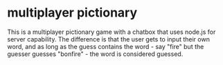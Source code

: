 # multiplayer pictionary

This is a multiplayer pictionary game with a chatbox that uses node.js for server capability. The difference is that the user gets to input their own word, and as long as the guess contains the word - say "fire" but the guesser guesses "bonfire" - the word is considered guessed.
